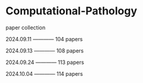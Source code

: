 # Computational-Pathology
paper collection

2024.09.11 ———— 104 papers

2024.09.13 ———— 108 papers

2024.09.24 ———— 113 papers

2024.10.04 ———— 114 papers
